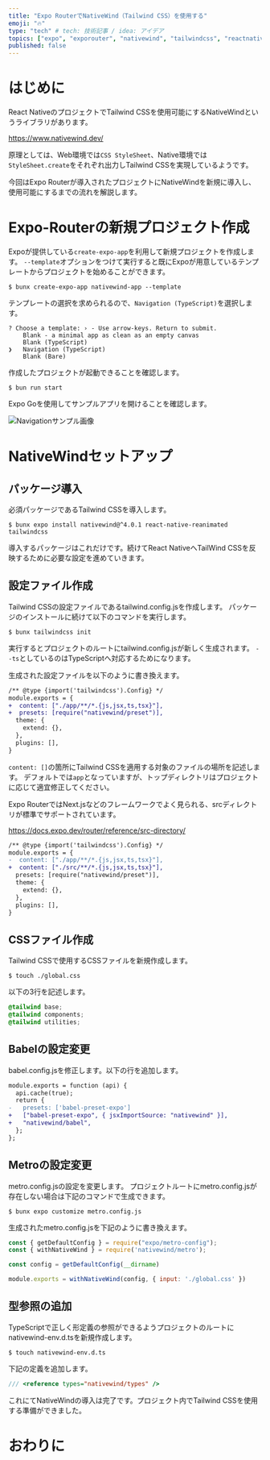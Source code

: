 ```yaml
---
title: "Expo RouterでNativeWind（Tailwind CSS）を使用する"
emoji: "🔥"
type: "tech" # tech: 技術記事 / idea: アイデア
topics: ["expo", "exporouter", "nativewind", "tailwindcss", "reactnative"]
published: false
---
```


# はじめに

React NativeのプロジェクトでTailwind CSSを使用可能にするNativeWindというライブラリがあります。

https://www.nativewind.dev/

原理としては、Web環境では`CSS StyleSheet`、Native環境では`StyleSheet.create`をそれぞれ出力しTailwind CSSを実現しているようです。

今回はExpo Routerが導入されたプロジェクトにNativeWindを新規に導入し、使用可能にするまでの流れを解説します。

# Expo-Routerの新規プロジェクト作成

Expoが提供している`create-expo-app`を利用して新規プロジェクトを作成します。
`--template`オプションをつけて実行すると既にExpoが用意しているテンプレートからプロジェクトを始めることができます。

```shell
$ bunx create-expo-app nativewind-app --template
```

テンプレートの選択を求められるので、`Navigation (TypeScript)`を選択します。

```shell
? Choose a template: › - Use arrow-keys. Return to submit.
    Blank - a minimal app as clean as an empty canvas
    Blank (TypeScript)
❯   Navigation (TypeScript)
    Blank (Bare)
```

作成したプロジェクトが起動できることを確認します。

```shell
$ bun run start
```

Expo Goを使用してサンプルアプリを開けることを確認します。

![Navigationサンプル画像](/images/nativewind-with-router/image01.png)

# NativeWindセットアップ

## パッケージ導入

必須パッケージであるTailwind CSSを導入します。

```shell
$ bunx expo install nativewind@^4.0.1 react-native-reanimated tailwindcss
```

導入するパッケージはこれだけです。続けてReact NativeへTailWind CSSを反映するために必要な設定を進めていきます。

## 設定ファイル作成

Tailwind CSSの設定ファイルであるtailwind.config.jsを作成します。
パッケージのインストールに続けて以下のコマンドを実行します。

```shell
$ bunx tailwindcss init
```

実行するとプロジェクトのルートにtailwind.config.jsが新しく生成されます。
`--ts`としているのはTypeScriptへ対応するためになります。

生成された設定ファイルを以下のように書き換えます。

```diff javascript:tailwind.config.js
/** @type {import('tailwindcss').Config} */
module.exports = {
+  content: ["./app/**/*.{js,jsx,ts,tsx}"],
+  presets: [require("nativewind/preset")],
  theme: {
    extend: {},
  },
  plugins: [],
}
```

`content: []`の箇所にTailwind CSSを適用する対象のファイルの場所を記述します。
デフォルトでは`app`となっていますが、トップディレクトリはプロジェクトに応じて適宜修正してください。

Expo RouterではNext.jsなどのフレームワークでよく見られる、srcディレクトリが標準でサポートされています。

https://docs.expo.dev/router/reference/src-directory/

```diff javascript:tailwind.config.js
/** @type {import('tailwindcss').Config} */
module.exports = {
-  content: ["./app/**/*.{js,jsx,ts,tsx}"],
+  content: ["./src/**/*.{js,jsx,ts,tsx}"],
  presets: [require("nativewind/preset")],
  theme: {
    extend: {},
  },
  plugins: [],
}
```

## CSSファイル作成

Tailwind CSSで使用するCSSファイルを新規作成します。

```shell
$ touch ./global.css
```

以下の3行を記述します。

```css:global.css
@tailwind base;
@tailwind components;
@tailwind utilities;
```

## Babelの設定変更

babel.config.jsを修正します。以下の行を追加します。

```diff javascript:babel.config.js
module.exports = function (api) {
  api.cache(true);
  return {
-   presets: ['babel-preset-expo']
+   ["babel-preset-expo", { jsxImportSource: "nativewind" }],
+   "nativewind/babel",
  };
};
```

## Metroの設定変更

metro.config.jsの設定を変更します。
プロジェクトルートにmetro.config.jsが存在しない場合は下記のコマンドで生成できます。

```shell
$ bunx expo customize metro.config.js
```

生成されたmetro.config.jsを下記のように書き換えます。

```javascript:metro.config.js
const { getDefaultConfig } = require("expo/metro-config");
const { withNativeWind } = require('nativewind/metro');

const config = getDefaultConfig(__dirname)

module.exports = withNativeWind(config, { input: './global.css' })
```

## 型参照の追加

TypeScriptで正しく形定義の参照ができるようプロジェクトのルートにnativewind-env.d.tsを新規作成します。

```shell
$ touch nativewind-env.d.ts
```

下記の定義を追加します。

```typescript:nativewind-env.d.ts
/// <reference types="nativewind/types" />
```

これにてNativeWindの導入は完了です。プロジェクト内でTailwind CSSを使用する準備ができました。

# おわりに

